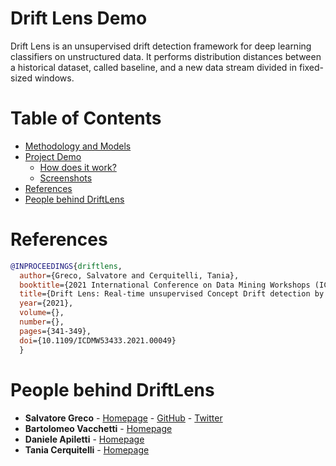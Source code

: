 # Drift Lens Demo

Drift Lens is an unsupervised drift detection framework for deep learning classifiers on unstructured data.
It performs distribution distances between a historical dataset, called baseline, and a new data stream divided in fixed-sized windows.

# Table of Contents

- [Methodology and Models](#methodology-and-models)
- [Project Demo](#demo)
  - [How does it work?](#how-does-it-work)
  - [Screenshots](#screenshots)
- [References](#references)
- [People behind DriftLens](#people-behind-driftlens)


# References
```bibtex
@INPROCEEDINGS{driftlens,
  author={Greco, Salvatore and Cerquitelli, Tania},
  booktitle={2021 International Conference on Data Mining Workshops (ICDMW)}, 
  title={Drift Lens: Real-time unsupervised Concept Drift detection by evaluating per-label embedding distributions}, 
  year={2021},
  volume={},
  number={},
  pages={341-349},
  doi={10.1109/ICDMW53433.2021.00049}
  }
```

# People behind DriftLens

- **Salvatore Greco** - [Homepage](https://grecosalvatore.github.io/) - [GitHub](https://github.com/grecosalvatore) - [Twitter](https://twitter.com/_salvatoregreco)
- **Bartolomeo Vacchetti** - [Homepage]()
- **Daniele Apiletti** - [Homepage]()
- **Tania Cerquitelli** - [Homepage]()